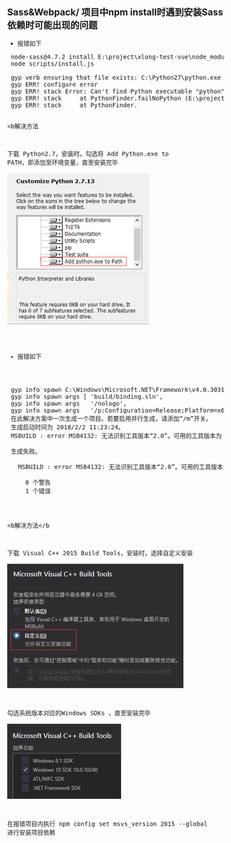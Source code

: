 ## Sass&Webpack/ 项目中npm install时遇到安装Sass依赖时可能出现的问题

* 报错如下
<pre>
 node-sass@4.7.2 install E:\project\xlong-test-vue\node_modules\node-sass  
 node scripts/install.js  
 
 gyp verb ensuring that file exists: C:\Python27\python.exe  
 gyp ERR! configure error  
 gyp ERR! stack Error: Can't find Python executable "python", you can set the PYTHON env variable.  
 gyp ERR! stack     at PythonFinder.failNoPython (E:\project\xlong-test-vue\node_modules\node-gyp\lib\configure.js:483:19)  
 gyp ERR! stack     at PythonFinder.<anonymous (E:\project\xlong-test-vue\node_modules\node-gyp\lib\configure.js:508:16)  
 gyp ERR! stack     at E:\project\xlong-test-vue\node_modules\graceful-fs\polyfills.js:284:29  
 gyp ERR! stack     at FSReqWrap.oncomplete (fs.js:152:21)  
 gyp ERR! System Windows_NT 10.0.10240  
 
 npm ERR! node-sass@4.7.2 postinstall: `node scripts/build.js`  
 npm ERR! Exit status 1  
 npm ERR!  
 npm ERR! Failed at the node-sass@4.7.2 postinstall script.  
</pre>

<b解决方法</b>  

下载 Python2.7，安装时，勾选将 Add Python.exe to PATH，即添加至环境变量，直至安装完毕  
![Image text](images/sass-3.png)  

* 报错如下  
<pre>
 gyp info spawn C:\Windows\Microsoft.NET\Framework\v4.0.30319\msbuild.exe  
 gyp info spawn args [ 'build/binding.sln',  
 gyp info spawn args   '/nologo',  
 gyp info spawn args   '/p:Configuration=Release;Platform=x64' ]  
 在此解决方案中一次生成一个项目。若要启用并行生成，请添加“/m”开关。  
 生成启动时间为 2018/2/2 11:23:24。  
 MSBUILD : error MSB4132: 无法识别工具版本“2.0”。可用的工具版本为 "4.0"。  
 
 生成失败。  
 
   MSBUILD : error MSB4132: 无法识别工具版本“2.0”。可用的工具版本为 "4.0"。  
 
     0 个警告  
     1 个错误
</pre>  

<b解决方法</b   

下载 Visual C++ 2015 Build Tools，安装时，选择自定义安装  
![Image text](images/sass-1.png)  

勾选系统版本对应的Windows SDKs ，直至安装完毕  
![Image text](images/sass-2.png)  

在报错项目内执行 npm config set msvs_version 2015 --global 进行安装项目依赖

